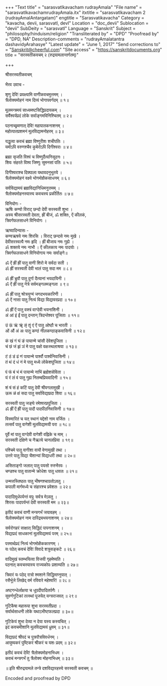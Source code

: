 +++
"Text title" = "sarasvatIkavacham rudrayAmala"
"File name" = "sarasvatIkavachamrudrayAmala.itx"
itxtitle = "sarasvatIkavacham 2 (rudrayAmalAntargatam)"
engtitle = "Sarasvatikavacha"
Category = "kavacha, devii, sarasvatI, devI"
Location = "doc_devii"
Sublocation = "devii"
SubDeity = "sarasvatI"
Language = "Sanskrit"
Subject = "philosophy/hinduism/religion"
"Transliterated by" = "DPD"
"Proofread by" = "DPD, NA"
Description-comments = "rudrayAmalatantra dashavidyArahasye"
"Latest update" = "June 1, 2017"
"Send corrections to" = "Sanskrit@cheerful.com"
"Site access" = "https://sanskritdocuments.org"
title = "सरस्वतीकवचम् २ (रुद्रयामलान्तर्गतम्)"

+++
  
 श्रीसरस्वतीकवचम्   
  
भैरव उवाच -  
  
शृणु देवि! प्रवक्ष्यामि वाणीकवचमुत्तमम् ।  
त्रैलोक्यमोहनं नाम दिव्यं भोगापवर्गदम् ॥ १॥  
  
मूलमन्त्रमयं साध्यमष्टसिद्धिप्रदायकम् ।  
सर्वैश्वर्यप्रदं लोके सर्वाङ्गमविनिश्चितम् ॥ २॥  
  
पठनाच्छ्रवणात् देवि! महापातकनाशनम् ।  
महोत्पातप्रशमनं मूलविद्यामनोहरम् ॥ ३॥  
  
यद्धृत्वा कवचं ब्रह्मा विष्णुरीशः शचीपतिः ।  
यमोऽपि वरुणश्चैव कुबेरोऽपि दिगीश्वराः ॥ ४॥  
  
ब्रह्मा सृजति विश्वं च विष्णुर्दैत्यनिसूदनः ।  
शिवः संहरते विश्व जिष्णुः सुमनसां पतिः ॥ ५॥  
  
दिगीश्वराश्च दिक्पाला यथावदनुभूतये ।  
त्रैलोक्यमोहनं वक्ष्ये भोगमोक्षैकसाधनम् ॥ ६॥  
  
सर्वविद्यामयं ब्रह्मविद्यानिधिमनुत्तमम् ।  
त्रैलोक्यमोहनस्यास्य कवचस्य प्रकीर्तितः ॥ ७॥  
  
विनियोगः -  
ऋषिः कण्वो विराट् छन्दो देवी सरस्वती शुभा ।  
अस्य श्रीसरस्वती देवता, ह्रीं बीजं, ॐ शक्तिः, ऐं कीलकं,  
त्रिवर्गफलसाधने विनियोगः ।  
  
ऋष्यादिन्यासः -  
कण्वऋषये नमः शिरसि । विराट् छन्दसे नमः मुखे ।  
देवीसरस्वत्यै नमः हृदि । ह्रीं बीजाय नमः गुह्ये ।  
ॐ शक्तये नमः नाभौ । ऐं कीलकाय नमः पादयोः ।  
त्रिवर्गफलसाधने विनियोगाय नमः सर्वाङ्गे॥  
  
ॐ ऐं ह्रीं ह्रीं पातु वाणी शिरो मे सर्वदा सती ।  
ॐ ह्रीं सरस्वती देवी भालं पातु सदा मम ॥ ८॥  
  
ॐ ह्रीं भ्रुवौ पातु दुर्गा दैत्यानां भयदायिनी ।  
ॐ ऐं ह्रीं पातु नेत्रे सर्वमङ्गलमङ्गला ॥ ९॥  
  
ॐ ह्रीं पातु श्रोत्रयुग्मं जगदभयकारिणी ।  
ॐ ऐं नासा पातु नित्यं विद्या विद्यावरप्रदा ॥ १०॥  
  
ॐ ह्रीं ऐं पातु वक्त्रं वाग्देवी भयनाशिनी ।  
अं आं इं ईं पातु दन्तान् त्रिदन्तेश्वर पूजिताः ॥ ११॥  
  
उं ऊं ऋं ॠं ऌं ॡं एं ऐं पातु ओष्ठौ च भारती ।  
ओं औं अं अः पातु कण्ठं नीलकण्ठाङ्कवासिनी ॥ १२॥  
  
कं खं गं घं ङं पायान्मे चांसौ देवेशपूजिता ।  
चं छं जं झं ञं मे पातु वक्षो वक्षःस्थलाश्रया ॥ १३॥  
  
टं ठं डं ढं णं पायान्मे पार्श्वौ पार्श्वनिवासिनी ।  
तं थं दं धं नं मे पातु मध्ये लोकेशपूजिता ॥ १४॥  
  
पं फं बं भं मं पायान्मे नाभिं ब्रह्मेशसेविता ।  
यं रं लं वं पातु गुह्य नितम्बप्रियवादिनी ॥ १५॥  
  
शं षं सं हं कटिं पातु देवी श्रीवगलामुखी ।  
ऊरू ळं क्षं सदा पातु सर्वाविद्याप्रदा शिवा ॥ १६॥  
  
सरस्वती पातु जङ्घे रमेश्वरप्रपूजिता ।  
ॐ ह्रीं ऐं ह्रीं पातु पादौ पादपीठनिवासिनी ॥ १७॥  
  
विस्मारितं च यत् स्थानं यद्देशो नाम वर्जितः ।  
तत्सर्वं पातु वागेशी मूलविद्यामयी परा ॥ १८॥  
  
पूर्वे मां पातु वाग्देवी वागेशी वह्निके च माम् ।  
सरस्वती दक्षिणे च नैऋत्ये चानलप्रिया ॥ १९॥  
  
पश्चिमे पातु वागीशा वायौ वेणामुखी तथा ।  
उत्तरे पातु विद्या चैशान्यां विद्याधरी तथा ॥ २०॥  
  
असिताङ्गो जलात् पातु पयसो रुरुभैरवः ।  
चण्डश्च पातु वातान्मे क्रोधेशः पातु धावतः ॥ २१॥  
  
उन्मत्तस्तिष्ठतः पातु भीषणश्चाग्रतोऽवतु ।  
कपाली मार्गमध्ये च संहारश्च प्रवेशतः ॥ २२॥  
  
पादादिमूर्धपर्यन्तं वपुः सर्वत्र मेऽवतु ।  
शिरसः पादपर्यन्तं देवी सरस्वती मम ॥ २३॥  
  
इतीदं कवचं वाणी मन्त्रगर्भं जयावहम् ।  
त्रैलोक्यमोहनं नाम दारिद्र्यभयनाशनम् ॥ २४॥  
  
सर्वरोगहरं साक्षात् सिद्धिदं पापनाशनम् ।  
विद्याप्रदं साधकानां मूलविद्यामयं परम् ॥ २५॥  
  
परमार्थप्रदं नित्यं भोगमोक्षैककारणम् ।  
यः पठेत् कवचं देवि! विवादे शत्रुसङ्कटे ॥ २६॥  
  
वादिमुखं स्तम्भयित्वा विजयी गृहमेष्यति ।  
पठनात् कवचस्यास्य राज्यकोपः प्रशाम्यति ॥ २७॥  
  
त्रिवारं यः पठेद् रात्रो श्मशाने सिद्धिमाप्नुयात् ।  
रसैर्भूजे लिखेद् वर्म रविवारे महेश्वरि! ॥ २८॥  
  
अष्टगन्धेर्लाक्षया च धूपदीपादितर्पणैः ।  
सुवर्णगुटिकां तत्स्थां पूजयेत् यन्त्रराजवत् ॥ २९॥  
  
गुटिकैषा महारूपा शुभा सरस्वतीप्रदा ।  
सर्वार्थसाधनी लोके यथाऽभीष्टफलप्रदा ॥ ३०॥  
  
गुटिकेयं शुभा देव्या न देया यस्य कस्यचित् ।  
इदं कवचमीशानि मूलविद्यामयं ध्रुवम् ॥ ३१॥  
  
विद्याप्रदं श्रीपदं च पुत्रपौत्रविवर्धनम् ।  
आयुष्यकरं पुष्टिकरं श्रीकरं च यशः प्रदम् ॥ ३२॥  
  
इतीदं कवचं देवि! त्रैलोक्यमोहनाभिधम ।  
कवचं मन्त्रगर्भं तु त्रैलोक्य मोहनाभिधम् ॥ ३३॥  
  
॥ इति श्रीरुद्रयामले तन्त्रे दशविद्यारहस्ये सरस्वती कवचम् ॥  
  
  
Encoded and proofread by DPD  
  
